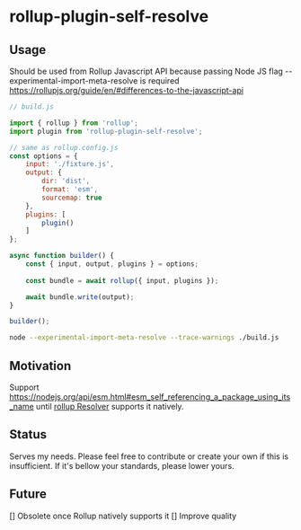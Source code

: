 # rollup-plugin-self-resolve

## Usage

Should be used from Rollup Javascript API because passing Node JS flag --experimental-import-meta-resolve is required
https://rollupjs.org/guide/en/#differences-to-the-javascript-api

```js
// build.js

import { rollup } from 'rollup';
import plugin from 'rollup-plugin-self-resolve';

// same as rollup.config.js
const options = {
    input: './fixture.js',
    output: {
        dir: 'dist',
        format: 'esm',
        sourcemap: true
    },
    plugins: [
        plugin()
    ]
};

async function builder() {
    const { input, output, plugins } = options;
    
	const bundle = await rollup({ input, plugins });

	await bundle.write(output);
}

builder();

```

```sh
node --experimental-import-meta-resolve --trace-warnings ./build.js
```

## Motivation
Support https://nodejs.org/api/esm.html#esm_self_referencing_a_package_using_its_name until [rollup Resolver](https://rollupjs.org/guide/en/#configuration-files) supports it natively.

## Status
Serves my needs. Please feel free to contribute or create your own if this is insufficient.
If it's bellow your standards, please lower yours.

## Future
[] Obsolete once Rollup natively supports it
[] Improve quality